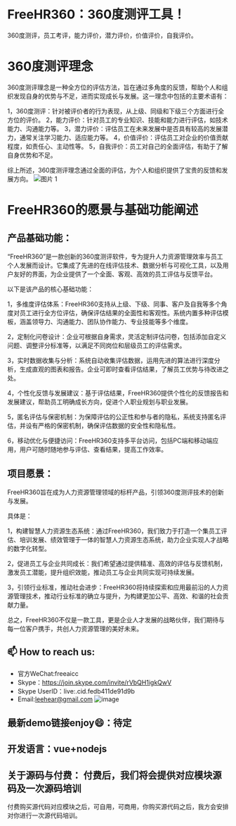 # FreeHR360：360度测评工具！
360度测评，员工考评，能力评价，潜力评价，价值评价，自我评价。

# 360度测评理念
360度测评理念是一种全方位的评估方法，旨在通过多角度的反馈，帮助个人和组织发现自身的优势与不足，进而实现成长与发展。这一理念中包括的主要术语有：

1，360度测评：针对被评价者的行为表现，从上级、同级和下级三个方面进行全方位的评价。
2，能力评价：针对员工的专业知识、技能和能力进行评估，如技术能力、沟通能力等。
3，潜力评价：评估员工在未来发展中是否具有较高的发展潜力，通常关注学习能力、适应能力等。
4，价值评价：评估员工对企业的价值贡献程度，如责任心、主动性等。
5，自我评价：员工对自己的全面评估，有助于了解自身优势和不足。

综上所述，360度测评理念通过全面的评估，为个人和组织提供了宝贵的反馈和发展方向。
![图片 1](https://github.com/user-attachments/assets/18e07922-159b-48a7-8813-388508f05e8d)

# FreeHR360的愿景与基础功能阐述
## 产品基础功能：

“FreeHR360”是一款创新的360度测评软件，专为提升人力资源管理效率与员工个人发展而设计。它集成了先进的在线评估技术、数据分析与可视化工具，以及用户友好的界面，为企业提供了一个全面、客观、高效的员工评估与反馈平台。

以下是该产品的核心基础功能：

1，多维度评估体系：FreeHR360支持从上级、下级、同事、客户及自我等多个角度对员工进行全方位评估，确保评估结果的全面性和客观性。系统内置多种评估模板，涵盖领导力、沟通能力、团队协作能力、专业技能等多个维度。

2，定制化问卷设计：企业可根据自身需求，灵活定制评估问卷，包括添加自定义问题、调整评分标准等，以满足不同岗位和层级员工的评估需求。

3，实时数据收集与分析：系统自动收集评估数据，运用先进的算法进行深度分析，生成直观的图表和报告。企业可即时查看评估结果，了解员工优势与待改进之处。

4，个性化反馈与发展建议：基于评估结果，FreeHR360提供个性化的反馈报告和发展建议，帮助员工明确成长方向，促进个人职业规划与职业发展。

5，匿名评估与保密机制：为保障评估的公正性和参与者的隐私，系统支持匿名评估，并设有严格的保密机制，确保评估数据的安全性和隐私性。

6，移动优化与便捷访问：FreeHR360支持多平台访问，包括PC端和移动端应用，用户可随时随地参与评估、查看结果，提高工作效率。

## 项目愿景：

FreeHR360旨在成为人力资源管理领域的标杆产品，引领360度测评技术的创新与发展。

具体是：

1，构建智慧人力资源生态系统：通过FreeHR360，我们致力于打造一个集员工评估、培训发展、绩效管理于一体的智慧人力资源生态系统，助力企业实现人才战略的数字化转型。

2，促进员工与企业共同成长：我们希望通过提供精准、高效的评估与反馈机制，激发员工潜能，提升组织效能，推动员工与企业共同实现可持续发展。

3，引领行业标准，推动社会进步：FreeHR360将持续探索和应用最前沿的人力资源管理技术，推动行业标准的确立与提升，为构建更加公平、高效、和谐的社会贡献力量。

总之，FreeHR360不仅是一款工具，更是企业人才发展的战略伙伴，我们期待与每一位客户携手，共创人力资源管理的美好未来。

## 📫 How to reach us:
- 官方WeChat:freeaicc
- Skype：https://join.skype.com/invite/rVbQH1igkQwV
- Skype UserID：live:.cid.fedb411de91d9b
- Email:leehear@gmail.com 
![image](https://github.com/user-attachments/assets/1da1fbaa-6da9-4b7f-99b9-f9ac6a5bfa39)

## 最新demo链接enjoy😄：待定
## 开发语言：vue+nodejs
## 关于源码与付费： 付费后，我们将会提供对应模块源码及一次源码培训
付费购买源代码对应模块之后，可自用，可商用，你购买源代码之后，我方会安排对你进行一次源代码培训。
